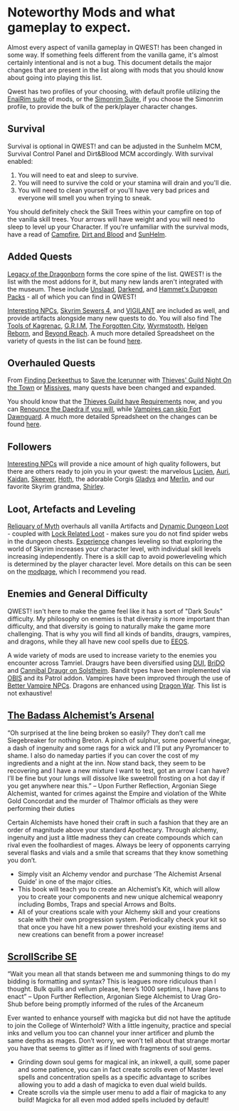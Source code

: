 # Noteworthy Mods and what gameplay to expect.
Almost every aspect of vanilla gameplay in QWEST! has been changed in some way. If something feels different from the vanilla game, it's almost certainly intentional and is not a bug. This document details the major changes that are present in the list along with mods that you should know about going into playing this list.

Qwest has two profiles of your choosing, with default profile utilizing the [EnaiRim suite](https://www.nexusmods.com/skyrimspecialedition/users/3959191?tab=user+files) of mods, or the [Simonrim Suite](https://www.nexusmods.com/skyrimspecialedition/users/67410746?tab=user+files), if you choose the Simonrim profile, to provide the bulk of the perk/player character changes. 

## Survival
Survival is optional in QWEST! and can be adjusted in the Sunhelm MCM, Survival Control Panel and Dirt&Blood MCM accordingly. With survival enabled:

1. You will need to eat and sleep to survive. 
2. You will need to survive the cold or your stamina will drain and you'll die. 
3. You will need to clean yourself or you'll have very bad prices and everyone will smell you when trying to sneak.

You should definitely check the Skill Trees within your campfire on top of the vanilla skill trees. Your arrows will have weight and you will need to sleep to level up your Character. If you're unfamiliar with the survival mods, have a read of [Campfire](https://www.nexusmods.com/skyrimspecialedition/mods/667), [Dirt and Blood](https://www.nexusmods.com/skyrimspecialedition/mods/40746) and [SunHelm](https://www.nexusmods.com/skyrimspecialedition/mods/39414).

## Added Quests

[Legacy of the Dragonborn](https://www.nexusmods.com/skyrimspecialedition/mods/30980) forms the core spine of the list. QWEST! is the list with the most addons for it, but many new lands aren't integrated with the museum. These include [Unslaad](https://www.nexusmods.com/skyrimspecialedition/mods/11789), [Darkend](https://www.nexusmods.com/skyrimspecialedition/mods/10423), and [Hammet's Dungeon Packs](https://www.nexusmods.com/skyrimspecialedition/mods/12186) - all of which you can find in QWEST!

[Interesting NPCs](https://www.nexusmods.com/skyrimspecialedition/mods/29194), [Skyrim Sewers 4](https://www.nexusmods.com/skyrimspecialedition/mods/9320), and [VIGILANT](https://www.nexusmods.com/skyrimspecialedition/mods/11849) are included as well, and provide artifacts alongside many new quests to do. You will also find The [Tools of Kagrenac](https://www.nexusmods.com/skyrimspecialedition/mods/14168), [G.R.I.M](https://www.nexusmods.com/skyrimspecialedition/mods/41816), [The Forgotten City](https://www.nexusmods.com/skyrimspecialedition/mods/1179), [Wyrmstooth](https://tes-mods.fandom.com/wiki/Wyrmstooth), [Helgen Reborn](https://www.nexusmods.com/skyrimspecialedition/mods/5673), and [Beyond Reach](https://www.nexusmods.com/skyrimspecialedition/mods/3008). A much more detailed Spreadsheet on the variety of quests in the list can be found [here](https://docs.google.com/spreadsheets/d/15h4lGfMr4z_1hqPp8LDVbTLLRqgjaQBUUSIYc6XtJGU/edit#gid=0).

## Overhauled Quests
From [Finding Derkeethus](https://www.nexusmods.com/skyrimspecialedition/mods/19550) to [Save the Icerunner](https://www.nexusmods.com/skyrimspecialedition/mods/34681) with [Thieves' Guild Night On the Town](https://www.nexusmods.com/skyrimspecialedition/mods/42069) or [Missives](https://www.nexusmods.com/skyrimspecialedition/mods/26788), many quests have been changed and expanded.

You should know that the [Thieves Guild have Requirements](https://www.nexusmods.com/skyrimspecialedition/mods/33256) now, and you can [Renounce the Daedra if you will](https://www.nexusmods.com/skyrimspecialedition/mods/36100), while [Vampires can skip Fort Dawnguard](https://www.nexusmods.com/skyrimspecialedition/mods/25783). A much more detailed Spreadsheet on the changes can be found [here](https://docs.google.com/spreadsheets/d/15h4lGfMr4z_1hqPp8LDVbTLLRqgjaQBUUSIYc6XtJGU/edit#gid=0).

## Followers
[Interesting NPCs](https://www.nexusmods.com/skyrimspecialedition/mods/29194) will provide a nice amount of high quality followers, but there are others ready to join you in your qwest: the marvelous [Lucien](https://www.nexusmods.com/skyrimspecialedition/mods/20035), [Auri](https://www.nexusmods.com/skyrimspecialedition/mods/11278), [Kaidan](https://www.nexusmods.com/skyrimspecialedition/mods/19075), [Skeever](https://www.nexusmods.com/skyrimspecialedition/mods/56582), [Hoth](https://www.nexusmods.com/skyrimspecialedition/mods/16137), the adorable Corgis [Gladys](https://www.nexusmods.com/skyrimspecialedition/mods/50164) and [Merlin](https://www.nexusmods.com/skyrimspecialedition/mods/56433), and our favorite Skyrim grandma, [Shirley](https://www.nexusmods.com/skyrimspecialedition/mods/45956).

## Loot, Artefacts and Leveling 
[Reliquary of Myth](https://www.nexusmods.com/skyrimspecialedition/mods/31612) overhauls all vanilla Artifacts and [Dynamic Dungeon Loot](https://www.nexusmods.com/skyrimspecialedition/mods/10308) - coupled with [Lock Related Loot](https://www.nexusmods.com/skyrimspecialedition/mods/11342) - makes sure you do not find spider webs in the dungeon chests. [Experience](https://www.nexusmods.com/skyrimspecialedition/mods/17751) changes leveling so that exploring the world of Skyrim increases your character level, with individual skill levels increasing independently. There is a skill cap to avoid powerleveling which is determined by the player character level. More details on this can be seen on the [modpage](https://www.nexusmods.com/skyrimspecialedition/mods/17751), which I recommend you read.

## Enemies and General Difficulty 
QWEST! isn't here to make the game feel like it has a sort of "Dark Souls" difficulty. My philosophy on enemies is that diversity is more important than difficulty, and that diversity is going to naturally make the game more challenging. That is why you will find all kinds of bandits, draugrs, vampires, and dragons, while they all have new cool spells due to [EEOS](https://www.nexusmods.com/skyrimspecialedition/mods/37228).

A wide variety of mods are used to increase variety to the enemies you encounter across Tamriel. Draugrs have been diversified using [DUI](https://www.nexusmods.com/skyrimspecialedition/mods/21775), [BriDO](https://www.nexusmods.com/skyrimspecialedition/mods/26188) and [Cannibal Draugr on Solstheim](https://www.nexusmods.com/skyrimspecialedition/mods/21238). Bandit types have been implemented via [OBIS](https://www.nexusmods.com/skyrimspecialedition/mods/4145) and its Patrol addon. Vampires have been improved through the use of [Better Vampire NPCs](https://www.nexusmods.com/skyrimspecialedition/mods/9510). Dragons are enhanced using [Dragon War](https://www.nexusmods.com/skyrimspecialedition/mods/51310). This list is not exhaustive!

## [The Badass Alchemist’s Arsenal](https://www.nexusmods.com/skyrimspecialedition/mods/42030)

“Oh surprised at the line being broken so easily? They don’t call me Siegebreaker for nothing Breton. A pinch of sulphur, some powerful vinegar, a dash of ingenuity and some rags for a wick and I’ll put any Pyromancer to shame. I also do nameday parties if you can cover the cost of my ingredients and a night at the inn. Now stand back, they seem to be recovering and I have a new mixture I want to test, got an arrow I can have? I’ll be fine but your lungs will dissolve like sweetroll frosting on a hot day if you get anywhere near this.” – Upon Further Reflection, Argonian Siege Alchemist, wanted for crimes against the Empire and violation of the White Gold Concordat and the murder of Thalmor officials as they were performing their duties

Certain Alchemists have honed their craft in such a fashion that they are an order of magnitude above your standard Apothecary. Through alchemy, ingenuity and just a little madness they can create compounds which can rival even the foolhardiest of mages. Always be leery of opponents carrying several flasks and vials and a smile that screams that they know something you don’t.

-	Simply visit an Alchemy vendor and purchase ‘The Alchemist Arsenal Guide’ in one of the major cities.
-	This book will teach you to create an Alchemist’s Kit, which will allow you to create your components and new unique alchemical weaponry including Bombs, Traps and special Arrows and Bolts.
-	All of your creations scale with your Alchemy skill and your creations scale with their own progression system. Periodically check your kit so that once you have hit a new power threshold your existing items and new creations can benefit from a power increase!

## [ScrollScribe SE](https://www.nexusmods.com/skyrimspecialedition/mods/32439)

“Wait you mean all that stands between me and summoning things to do my bidding is formatting and syntax? This is leagues more ridiculous than I thought. Bulk quills and vellum please, here’s 1000 septims, I have plans to enact” – Upon Further Reflection, Argonian Siege Alchemist to Urag Gro-Shub before being promptly informed of the rules of the Arcaneum

Ever wanted to enhance yourself with magicka but did not have the aptitude to join the College of Winterhold? With a little ingenuity, practice and special inks and vellum you too can channel your inner artificer and plumb the same depths as mages. Don’t worry, we won’t tell about that strange mortar you have that seems to glitter as if lined with fragments of soul gems.

-	Grinding down soul gems for magical ink, an inkwell, a quill, some paper and some patience, you can in fact create scrolls even of Master level spells and concentration spells as a specific advantage to scribes allowing you to add a dash of magicka to even dual wield builds.
-	Create scrolls via the simple user menu to add a flair of magicka to any build! Magicka for all even mod added spells included by default!
